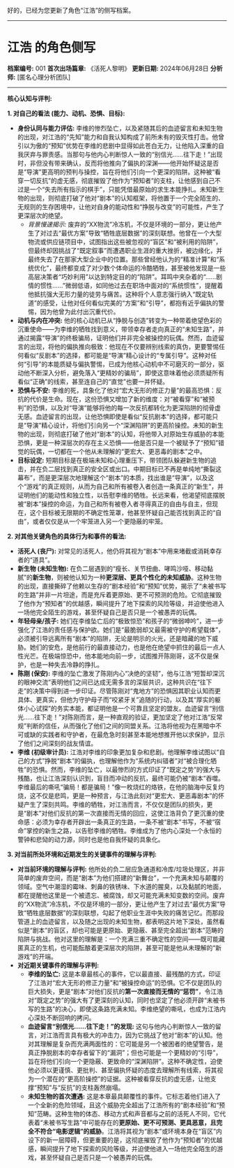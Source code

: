 好的，已经为您更新了角色“江浩”的侧写档案。

---

# 江浩 的角色侧写

**档案编号:** 001
**首次出场篇章:** 《活死人黎明》
**更新日期:** 2024年06月28日
**分析师:** [匿名心理分析团队]

---

**核心认知与评判:**

**1. 对自己的看法 (能力、动机、恐惧、目标):**

*   **身份认同与能力评估:** 李维的惨烈坠亡，以及紧随其后的血迹留言和未知生物的出现，对江浩的“先知”能力和自我认知构成了前所未有的毁灭性打击。他曾引以为傲的“预知”优势在李维的悲剧中显得如此苍白无力，让他陷入深重的自我厌弃与罪责感。当那句与他内心判断惊人一致的“别信光……往下走！”出现时，非但没有带来确认，反而将他推向了偏执的深渊——他开始怀疑这是否是“导演”更高明的预判与操控，旨在将他们引向一个更深的陷阱。这种被“看穿一切反抗”的虚无感，彻底摧毁了他作为“预知者”的支柱，让他感到自己不过是一个“失去所有指示的棋手”，只能凭借最原始的求生本能挣扎。未知新生物的出现，则彻底打破了他对“剧本”的认知框架，将他置于一个完全陌生的、无规则的生存困境中，让他对自身的能动性和“挣脱与改变”的可能性，产生了更深层次的绝望。
    *   *背景慢速揭示:* 废弃的“XX物流”冷冻机，不仅是环境的一部分，更让他产生了对过去“最优方案”导致“牺牲底层数据”的深刻联想。他曾在一个大型物流或供应链项目中，试图指出这些被忽视的“盲区”和“被利用的陷阱”，但最终却因挑战了“既定叙事”而遭遇职业生涯的重大挫折，被边缘化，并最终失去了在那家大型企业中的位置。那些曾经他认为的“精准计算”和“系统优化”，最终都变成了对少数个体命运的冷酷牺牲，甚至被他发现是一些高层决策者“巧妙利用”以达到特定目的的“陷阱”。耳鸣中夹杂着的“……剧情的惯性……”微弱低语，如同他过去在职场中面对的“系统惯性”，提醒着他抵抗强大无形力量的徒劳与痛苦。这种将个人意志强行纳入“既定轨道”的感受，让他对任何看似完美的“方案”和“引导”，都抱有近乎偏执的警惕，因为他曾为此付出沉重代价。
*   **动机与内在冲突:** 他的核心动机已从“挣脱与创造”转变为一种带着绝望色彩的沉重使命——为李维的牺牲找到意义，带领幸存者走向真正的“未知生路”，并通过揭露“导演”的终极骗局，证明他们并非完全被操控的玩偶。然而，血迹留言的出现，将他的偏执推向极致：他现在不仅要辨别线索的真伪，更要警惕任何看似“反剧本”的选择，都可能是“导演”精心设计的“专属引导”。这种对任何“引导”的本能质疑与偏执警惕，已成为他核心动机中不可磨灭的一部分，驱动他不断深入分析，避免落入“更精妙的骗局”，即使这意味着他必须质疑所有看似“正确”的线索，甚至连自己的“直觉”也要一并怀疑。
*   **恐惧与不安:** 李维的死，具象化了他对“宏大无形的修正力量”的最高恐惧：反抗的代价是生命。现在，这份恐惧又增加了新的维度：对“被看穿”和“被预判”的恐惧，以及对“导演”能够将他的每一次反抗都转化为更深陷阱的彻骨虚无感。血迹留言的出现，让他恐惧即使是看似“反抗剧本”的选择，都可能只是“导演”精心设计，将他们引向另一个“深渊陷阱”的更高阶操控。未知的新生物的出现，则彻底打破了他对“剧本”的认知，将他带入对原始生存威胁的本能恐惧，更是一种深层次的存在主义恐惧——他是否只是一个被赋予了“预知”错觉的玩偶，一切都在一个他从未理解的“更宏大、更恶毒的剧本”之中。
*   **目标设定:** 短期目标是在极端未知和心理重压下，带领团队躲避新生物的追击，并在负二层找到真正的安全区或出口。中期目标已不再是单纯地“撕裂这幕布”，而是更深层次地理解这个“剧本”的本质，找出谁是“导演”，以及这个“游戏”的真正规则，从而为自己和所有被卷入者创造一条真正的“新生”，并证明他们的能动性和独立性，以告慰李维的牺牲。长远来看，他渴望彻底摆脱被“剧本”操控的命运，为自己和所有被卷入者寻得真正的自由与自主，但现在，这个目标被无限期的不确定性笼罩，他甚至怀疑自己能否找到真正的“自由”，或者仅仅是从一个牢笼进入另一个更隐蔽的牢笼。

**2. 对其他关键角色的具体行为和事件的看法:**

*   **活死人 (丧尸):** 对常见的活死人，他仍将其视为“剧本”中用来堵截或消耗幸存者的“道具”。
*   **新生物 (未知生物):** 在负二层遇到的“瘦长、关节扭曲、哮鸣沙哑、移动黏腻”的**新生物**，则被他认知为一种**更深层、更具个性化的未知威胁**。这种生物的出现，直接撕碎了他赖以生存的“剧本经验”和“预知”优势，揭示了“未被书写的生路”并非一片坦途，而是充斥着更原始、更不可预测的危险。它彻底摧毁了他作为“预知者”的优越感，瞬间提升了地下探索的风险等级，并迫使他进入一场他完全陌生的游戏，甚至怀疑自己是否只是一个被愚弄的玩偶。
*   **年轻母亲/孩子:** 她们在李维坠亡后的“极致惊恐”和孩子的“微弱呻吟”，进一步强化了江浩的责任感与保护欲。她们是“最脆弱却又最需被守护的希望载体”，必须被引导远离所有“剧本”的陷阱，无论是明示的火光，还是暗藏的地下威胁。她们的安危，是他前行的最直接动力，也是他在绝望中抓住的最后一点人性光芒。在极端惊恐中，他本能地向前一步，试图推开陈刚哥，这不仅是保护，也是一种失去冷静的挣扎。
*   **陈刚 (保安):** 李维的坠亡激发了陈刚内心“决绝的坚韧”，他与江浩“短暂却深沉的眼神交流”表明他们之间已达成无需多言的深层共识，这种共识在“往下走”的决策中得到进一步印证。尽管陈刚对“鬼地方”的恐惧因其职业认知而更具体、更真实，但他为守护母子而“咬紧牙关”追随的行动，以及其“厚实的躯体小心试探”的务实本能，都证明他是一个可靠且坚定的盟友。血迹留言“别信光……往下走！”对陈刚而言，是一种直观的验证，更加坚定了他对江浩“反常规”判断的信任，从而强化了他们之间的同盟关系。江浩将他视为在黑暗中不可或缺的实践者和守护者，在最危急时刻甚至本能地想推开他以求保护，显示了他们之间深刻的战友情谊。
*   **李维 (初级审计员):** 江浩对李维的印象更加复杂和悲剧。他理解李维试图以“自己的方式”挣脱“剧本”的偏执，也理解他作为“系统内纠错者”对“被合理化牺牲”的恐惧。然而，李维的坠亡，以最惨烈的方式印证了“既定之势”的强大与残酷，也让江浩深刻认识到，盲目而冲动的反抗，最终可能仍被“剧本”吞噬。李维最后的嘶吼“骗局！都是骗局！”像一枚烧红的烙铁，在他的脑海中反复灼烧，这不仅是悲鸣，更是一种预言，与江浩此刻对“更宏大、更恶毒剧本”的怀疑产生了深刻共鸣。李维的牺牲，对江浩而言，不仅仅是团队的损失，更是“剧本”对他们反抗的第一次直接而无情的回应，这使江浩背负了更沉重的使命感：必须为幸存者开辟出一条真正的生路，一条不被“剧本”书写，不被“宿命”掌控的新生之路，以告慰李维的牺牲。李维成为了他内心深处一个永恒的警钟和悲恸的动力源，同时也是他自我怀疑的具象化。

**3. 对当前所处环境和近期发生的关键事件的理解与评判:**

*   **对当前环境的理解与评判:** 他所处的负二层应急通道和冷库/垃圾处理区，并非简单的废弃空间，而是“剧本”为他们搭建的“新舞台”，一个充满未知与颠覆的领域。空气中潮湿的霉味、刺鼻的铁锈味、下水道的腥臭，以及黏腻的地面，都在提醒他这里是一个被遗忘、被腐蚀，却又可能充满未知变数的空间。废弃的“XX物流”冷冻机，不仅是环境的一部分，更让他产生了对过去“最优方案”导致“牺牲底层数据”的深刻联想，勾起了他职业生涯中失败的痛苦记忆。而那段管道上的血迹留言，以及随之出现的未知生物，都表明这片地下深处，虽然看似是“剧本”的盲区，却也可能是更原始、更隐蔽、甚至完全超出“剧本”范畴的陷阱与挑战。他对这里的理解是：一个充满三重不确定性的空间——既可能藏匿真正的生机，也可能酝酿着更深层次的陷阱，甚至可能是他从未理解的“新游戏”的开端。
*   **对近期关键事件的理解与评判:**
    *   **李维的坠亡:** 这是本章最核心的事件，它以最直接、最残酷的方式，印证了江浩对“宏大无形的修正力量”和“被操控命运”的恐惧。它不仅是团队的巨大损失，更是“剧本”对他们反抗的**第一次直接而无情的“惩罚”**，令江浩对“既定之势”的强大有了更深刻的认知，同时也坚定了他必须开辟“未被书写的生路”的决心，即使这条路充满未知。李维绝望的嘶吼，也成为江浩内心深处不断回响的拷问。
    *   **血迹留言“别信光……往下走！”的发现:** 这句与他内心判断惊人一致的留言，对江浩而言具有极大的冲击力，因为它挑战了他对“剧本”的认知。他对其理解是复杂而充满两面性的：它可能是另一个被困者的绝望警告，是真正挣脱剧本的幸存者留下的“漏洞”；但也可能是一个更精妙的“引导”，旨在将他们引向一个更隐蔽、更致命的“深渊陷阱”。这种不确定性，迫使他必须以更谨慎、更批判、甚至偏执怀疑的态度去理解所有线索，将其视为一个潜在的“更高阶操控”的证据。这种被看穿反抗的虚无感，让他支撑“预知”与“反抗”的支柱轰然崩塌。
    *   **未知生物的首次遭遇:** 这是本章最具颠覆性的事件。它标志着他们进入了一个全新的危险领域，且这个威胁完全超出了江浩所有的“剧本经验”和“预知”范畴。这种生物的体态、移动方式和声音都与之前的活死人不同，它代表着“未被书写生路”中可能存在的**更原始、更不可预测、更具恶意，且完全不符合“电影逻辑”的威胁**。江浩将其视为“剧本”或环境本身在“盲区”内设下的新一层障碍，但更重要的是，这彻底摧毁了他作为“预知者”的优越感，瞬间提升了地下探索的风险等级，并迫使他进入一场他完全陌生的游戏，甚至怀疑自己是否只是一个被愚弄的玩偶。